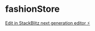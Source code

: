 # fashionStore

[Edit in StackBlitz next generation editor ⚡️](https://stackblitz.com/~/github.com/jonjicjan/fashionStore)